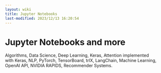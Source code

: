 ```yaml
---
layout: wiki 
title: Jupyter Notebooks
last-modified: 2023/12/13 16:20:54
---
```


# Jupyter Notebooks and more

Algorithms, Data Science, Deep Learning, Keras, Attention implemented with Keras, NLP, PyTorch, TensorBoard, trlX, LangChain, Machine Learning, OpenAI API, NVIDIA RAPIDS, Recommender Systems.
